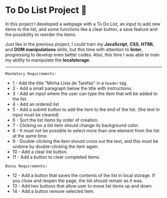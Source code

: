# To Do List Project 🚀

In this project I developed a webpage with a To Do List, an input to add new items to the list, and some functions like a clear button, a save feature and the possibility to reorder the items.

Just like in the previous project, I could train my __JavaScript__, __CSS__, __HTML__ and __DOM manipulations__ skills, but this time with attention to __linter__, progressing to develop even better codes. Also, this time I was able to train my ability to manipulate the __localstorage__.

***

  `Mandatory Requirements:`
  - 1 - Add the title "Minha Lista de Tarefas" in a `header` tag.
  - 2 - Add a small paragraph below the title with instructions.
  - 3 - Add an input where the user can type the item that will be added to the list.
  - 4 - Add an ordered list
  - 5 - Add a submit button to add the item to the end of the list. (the text in input must be cleared)
  - 6 - Sort the list items by order of creation.
  - 7 - Clicking on a list item should change its background color.
  - 8 - It must not be possible to select more than one element from the list at the same time.
  - 9 - Double-clicking the item should cross out the text, and this must be undone by double-clicking the item again.
  - 10 - Add a clear list button.
  - 11 - Add a button to clear completed items.

  `Bonus Requirements:`
  - 12 - Add a button that saves the contents of the list in local storage. If you close and reopen the page, the list should remain as it was.
  - 13 - Add two buttons that allow user to move list items up and down.
  - 14 - Add a button remove selected item.

